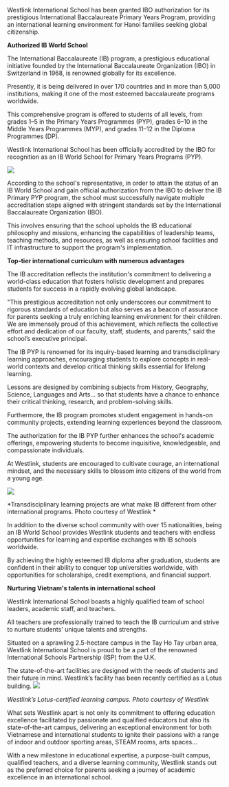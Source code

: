 Westlink International School has been granted IBO authorization for its prestigious International Baccalaureate Primary Years Program, providing an international learning environment for Hanoi families seeking global citizenship.

**Authorized IB World School**

The International Baccalaureate (IB) program, a prestigious educational initiative founded by the International Baccalaureate Organization (IBO) in Switzerland in 1968, is renowned globally for its excellence.

Presently, it is being delivered in over 170 countries and in more than 5,000 institutions, making it one of the most esteemed baccalaureate programs worldwide.

This comprehensive program is offered to students of all levels, from grades 1–5 in the Primary Years Programmes (PYP), grades 6–10 in the Middle Years Programmes (MYP), and grades 11–12 in the Diploma Programmes (DP).

Westlink International School has been officially accredited by the IBO for recognition as an IB World School for Primary Years Programs (PYP).

![](https://i1-english.vnecdn.net/2024/05/15/Image-ExtractWord-0-Out-6060-1-8780-3858-1715747431.png?w=680&h=0&q=100&dpr=2&fit=crop&s=lSWTD-7hQjSkrsElj_TM8w)

According to the school's representative, in order to attain the status of an IB World School and gain official authorization from the IBO to deliver the IB Primary PYP program, the school must successfully navigate multiple accreditation steps aligned with stringent standards set by the International Baccalaureate Organization (IBO).

This involves ensuring that the school upholds the IB educational philosophy and missions, enhancing the capabilities of leadership teams, teaching methods, and resources, as well as ensuring school facilities and IT infrastructure to support the program's implementation.

**Top-tier international curriculum with numerous advantages**

The IB accreditation reflects the institution's commitment to delivering a world-class education that fosters holistic development and prepares students for success in a rapidly evolving global landscape.

"This prestigious accreditation not only underscores our commitment to rigorous standards of education but also serves as a beacon of assurance for parents seeking a truly enriching learning environment for their children. We are immensely proud of this achievement, which reflects the collective effort and dedication of our faculty, staff, students, and parents," said the school’s executive principal.

The IB PYP is renowned for its inquiry-based learning and transdisciplinary learning approaches, encouraging students to explore concepts in real-world contexts and develop critical thinking skills essential for lifelong learning.

Lessons are designed by combining subjects from History, Geography, Science, Languages and Arts... so that students have a chance to enhance their critical thinking, research, and problem-solving skills.

Furthermore, the IB program promotes student engagement in hands-on community projects, extending learning experiences beyond the classroom.

The authorization for the IB PYP further enhances the school's academic offerings, empowering students to become inquisitive, knowledgeable, and compassionate individuals.

At Westlink, students are encouraged to cultivate courage, an international mindset, and the necessary skills to blossom into citizens of the world from a young age.

![](https://i1-english.vnecdn.net/2024/05/14/Image-ExtractWord-1-Out-6804-1715681339.png?w=680&h=0&q=100&dpr=2&fit=crop&s=N9_dtDLHtHeFU4YycAFfUA)

*Transdisciplinary learning projects are what make IB different from other international programs. Photo courtesy of Westlink
*

In addition to the diverse school community with over 15 nationalities, being an IB World School provides Westlink students and teachers with endless opportunities for learning and expertise exchanges with IB schools worldwide.

By achieving the highly esteemed IB diploma after graduation, students are confident in their ability to conquer top universities worldwide, with opportunities for scholarships, credit exemptions, and financial support.

**Nurturing Vietnam's talents in international school**

Westlink International School boasts a highly qualified team of school leaders, academic staff, and teachers.

All teachers are professionally trained to teach the IB curriculum and strive to nurture students' unique talents and strengths.

Situated on a sprawling 2.5-hectare campus in the Tay Ho Tay urban area, Westlink International School is proud to be a part of the renowned International Schools Partnership (ISP) from the U.K.

The state-of-the-art facilities are designed with the needs of students and their future in mind. Westlink’s facility has been recently certified as a Lotus building.
![](https://i1-english.vnecdn.net/2024/05/14/Image-207850003-ExtractWord-2-4506-1769-1715681340.png?w=680&h=0&q=100&dpr=2&fit=crop&s=Qom2CLuThZaRlrqcsocZBQ)

*Westlink’s Lotus-certified learning campus. Photo courtesy of Westlink*

What sets Westlink apart is not only its commitment to offering education excellence facilitated by passionate and qualified educators but also its state-of-the-art campus, delivering an exceptional environment for both Vietnamese and international students to ignite their passions with a range of indoor and outdoor sporting areas, STEAM rooms, arts spaces...

With a new milestone in educational expertise, a purpose-built campus, qualified teachers, and a diverse learning community, Westlink stands out as the preferred choice for parents seeking a journey of academic excellence in an international school.